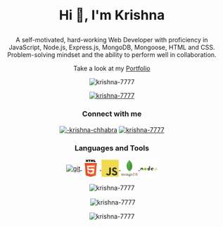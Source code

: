 <p align="center" style="font-size: 30px; font-weight: bold;">Hi 👋, I'm Krishna</p>
<p align="center">A self-motivated, hard-working Web Developer with proficiency in JavaScript, Node.js, Express.js, MongoDB, Mongoose, HTML and CSS. Problem-solving mindset and the ability to perform well in collaboration.</p>
<p align="center">Take a look at my <a href="https://krishna-7777.github.io" target="_blank">Portfolio</a></p>
<p align="center"> <img src="https://komarev.com/ghpvc/?username=krishna-7777&label=Profile%20views&color=0e75b6&style=flat" alt="krishna-7777" /> </p>

<p align="center"> <a href="https://github.com/ryo-ma/github-profile-trophy"><img src="https://github-profile-trophy.vercel.app/?username=krishna-7777&row=1" alt="krishna-7777" /></a> </p>

<h3 align="center">Connect with me</h3>
<p align="center">
<a href="https://linkedin.com/in/-krishna-chhabra" target="blank"><img align="center" src="https://raw.githubusercontent.com/rahuldkjain/github-profile-readme-generator/master/src/images/icons/Social/linked-in-alt.svg" alt="-krishna-chhabra" height="30" width="40" /></a>
<a href="https://www.leetcode.com/krishna-7777" target="blank"><img align="center" src="https://raw.githubusercontent.com/rahuldkjain/github-profile-readme-generator/master/src/images/icons/Social/leet-code.svg" alt="krishna-7777" height="30" width="40" /></a>
</p>

<h3 align="center">Languages and Tools</h3>
<p align="center"> 
<a href="https://git-scm.com/" target="_blank" rel="noreferrer"><img align="center" src="https://www.vectorlogo.zone/logos/git-scm/git-scm-icon.svg" alt="git" width="40" height="40"/> </a> <a href="https://www.w3.org/html/" target="_blank" rel="noreferrer"> <img align="center" src="https://raw.githubusercontent.com/devicons/devicon/master/icons/html5/html5-original-wordmark.svg" alt="html5" width="40" height="40"/> </a> <a href="https://developer.mozilla.org/en-US/docs/Web/JavaScript" target="_blank" rel="noreferrer"> <img align="center" src="https://raw.githubusercontent.com/devicons/devicon/master/icons/javascript/javascript-original.svg" alt="javascript" width="40" height="40"/> </a> <a href="https://www.mongodb.com/" target="_blank" rel="noreferrer"> <img align="center" src="https://raw.githubusercontent.com/devicons/devicon/master/icons/mongodb/mongodb-original-wordmark.svg" alt="mongodb" width="40" height="40"/> </a> <a href="https://nodejs.org" target="_blank" rel="noreferrer"> <img align="center" src="https://raw.githubusercontent.com/devicons/devicon/master/icons/nodejs/nodejs-original-wordmark.svg" alt="nodejs" width="40" height="40"/> </a> </p>

<p align="center"><img align="center" src="https://github-readme-stats.vercel.app/api/top-langs?username=krishna-7777&show_icons=true&locale=en&layout=compact" alt="krishna-7777" /></p>

<p align="center">&nbsp;<img align="center" src="https://github-readme-stats.vercel.app/api?username=krishna-7777&show_icons=true&locale=en" alt="krishna-7777" /></p>

<p align="center"><img align="center" src="https://github-readme-streak-stats.herokuapp.com/?user=krishna-7777&" alt="krishna-7777" /></p>
